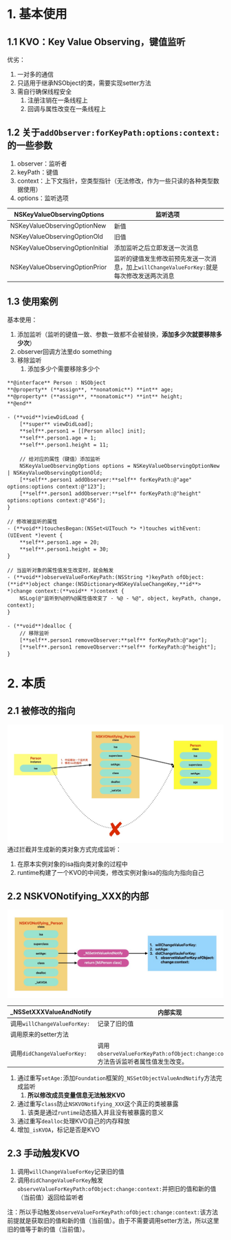 # 1. 基本使用
## 1.1 **KVO：Key Value Observing，键值监听**
优劣：
1. 一对多的通信
2. 只适用于继承NSObject的类，需要实现setter方法
3. 需自行确保线程安全
    1. 注册注销在一条线程上
    2. 回调与属性改变在一条线程上

## 1.2 关于`addObserver:forKeyPath:options:context:`的一些参数
1. observer：监听者
2. keyPath：键值
3. context：上下文指针，空类型指针（无法修改，作为一些只读的各种类型数据使用）
4. options：监听选项

| **NSKeyValueObservingOptions**   | **监听选项**                                                  |
| -------------------------------- | --------------------------------------------------------- |
| NSKeyValueObservingOptionNew     | 新值                                                        |
| NSKeyValueObservingOptionOld     | 旧值                                                        |
| NSKeyValueObservingOptionInitial | 添加监听之后立即发送一次消息                                            |
| NSKeyValueObservingOptionPrior   | 监听的键值发生修改前预先发送一次消息，加上`willChangeValueForKey:`就是每次修改发送两次消息 |
## 1.3 使用案例
基本使用：
1. 添加监听（监听的键值一致、参数一致都不会被替换，**添加多少次就要移除多少次**）
2. observer回调方法里do something
3. 移除监听
	1. 添加多少个需要移除多少个
```objc
**@interface** Person : NSObject
**@property** (**assign**, **nonatomic**) **int** age;
**@property** (**assign**, **nonatomic**) **int** height;
**@end**

- (**void**)viewDidLoad {
    [**super** viewDidLoad];
	**self**.person1 = [[Person alloc] init];
	**self**.person1.age = 1;
	**self**.person1.height = 11;

    // 给对应的属性（键值）添加监听
    NSKeyValueObservingOptions options = NSKeyValueObservingOptionNew | NSKeyValueObservingOptionOld;
    [**self**.person1 addObserver:**self** forKeyPath:@"age" options:options context:@"123"];
    [**self**.person1 addObserver:**self** forKeyPath:@"height" options:options context:@"456"];
}

// 修改被监听的属性
- (**void**)touchesBegan:(NSSet<UITouch *> *)touches withEvent:(UIEvent *)event {
    **self**.person1.age = 20;
    **self**.person1.height = 30;
}

// 当监听对象的属性值发生改变时，就会触发
- (**void**)observeValueForKeyPath:(NSString *)keyPath ofObject:(**id**)object change:(NSDictionary<NSKeyValueChangeKey,**id**> *)change context:(**void** *)context {
    NSLog(@"监听到%@的%@属性值改变了 - %@ - %@", object, keyPath, change, context);
}

- (**void**)dealloc {
    // 移除监听
    [**self**.person1 removeObserver:**self** forKeyPath:@"age"];
    [**self**.person1 removeObserver:**self** forKeyPath:@"height"];
}
```

# 2. 本质
## 2.1 被修改的指向
![KVO1.jpg](https://raw.githubusercontent.com/627969687/LevelUp/main/resource/202412110157016.jpg)
通过拦截并生成新的类对象方式完成监听：
1. 在原本实例对象的isa指向类对象的过程中
2. runtime构建了一个KVO的中间类，修改实例对象isa的指向为指向自己
## 2.2 NSKVONotifying_XXX的内部
![KVO2.jpg](https://raw.githubusercontent.com/627969687/LevelUp/main/resource/202412120159143.jpg)

| **_NSSetXXXValueAndNotify** | 内部实现                                                               |
| --------------------------- | ------------------------------------------------------------------ |
| 调用`willChangeValueForKey:`  | 记录了旧的值                                                             |
| 调用原来的setter方法               |                                                                    |
| 调用`didChangeValueForKey:`   | 调用`observeValueForKeyPath:ofObject:change:context:`方法告诉监听者属性值发生改变。 |

1. 通过重写`setAge:`添加`Foundation`框架的`_NSSetObjectValueAndNotify`方法完成监听
	1. **所以修改成员变量信息无法触发KVO**
2. 通过重写`class`防止`NSKVONotifying_XXX`这个真正的类被暴露
	1. 该类是通过`runtime`动态插入并且没有被暴露的意义
3. 通过重写`dealloc`处理KVO自己的内存释放
4. 增加`_isKVOA`，标记是否是KVO

## 2.3 手动触发KVO
1. 调用`willChangeValueForKey`记录旧的值
2. 调用`didChangeValueForKey`触发`observeValueForKeyPath:ofObject:change:context:`并把旧的值和新的值（当前值）返回给监听者

注：所以手动触发`observeValueForKeyPath:ofObject:change:context:`该方法前提就是获取旧的值和新的值（当前值）。由于不需要调用setter方法，所以这里旧的值等于新的值（当前值）。